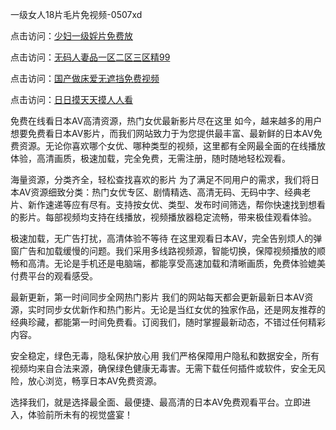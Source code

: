 一级女人18片毛片免视频-0507xd


点击访问：<a href="https://vassv.pages.dev/">少妇一级婬片免费放</a>

点击访问：<a href="https://gda-c7m.pages.dev/">无码人妻品一区二区三区精99</a>

点击访问：<a href="https://rtj-3zo.pages.dev/">国产做床爱无遮挡免费视频</a>

点击访问：<a href="https://fdhf-454.pages.dev/">日日摸天天摸人人看</a>

免费在线看日本AV高清资源，热门女优最新影片尽在这里
如今，越来越多的用户想要免费看日本AV影片，而我们网站致力于为您提供最丰富、最新鲜的日本AV免费资源。无论你喜欢哪个女优、哪种类型的视频，这里都有全网最全面的在线播放体验，高清画质，极速加载，完全免费，无需注册，随时随地轻松观看。

海量资源，分类齐全，轻松查找喜欢的影片
为了满足不同用户的需求，我们将日本AV资源细致分类：热门女优专区、剧情精选、高清无码、无码中字、经典老片、新作速递等应有尽有。支持按女优、类型、发布时间筛选，帮你快速找到想看的影片。每部视频均支持在线播放，视频播放器稳定流畅，带来极佳观看体验。

极速加载，无广告打扰，高清体验不等待
在这里观看日本AV，完全告别烦人的弹窗广告和加载缓慢的问题。我们采用多线路视频源，智能切换，保障视频播放的顺畅和高清。无论是手机还是电脑端，都能享受高速加载和清晰画质，免费体验媲美付费平台的观看感受。

最新更新，第一时间同步全网热门影片
我们的网站每天都会更新最新日本AV资源，实时同步女优新作和热门影片。无论是当红女优的独家作品，还是网友推荐的经典珍藏，都能第一时间免费看。订阅我们，随时掌握最新动态，不错过任何精彩内容。

安全稳定，绿色无毒，隐私保护放心用
我们严格保障用户隐私和数据安全，所有视频均来自合法来源，确保绿色健康无毒害。无需下载任何插件或软件，安全无风险，放心浏览，畅享日本AV免费资源。

选择我们，就是选择最全面、最便捷、最高清的日本AV免费观看平台。立即进入，体验前所未有的视觉盛宴！

<span style="display:none;">[Canonical link](https://github.com/246xduan/45523 ）</span>
